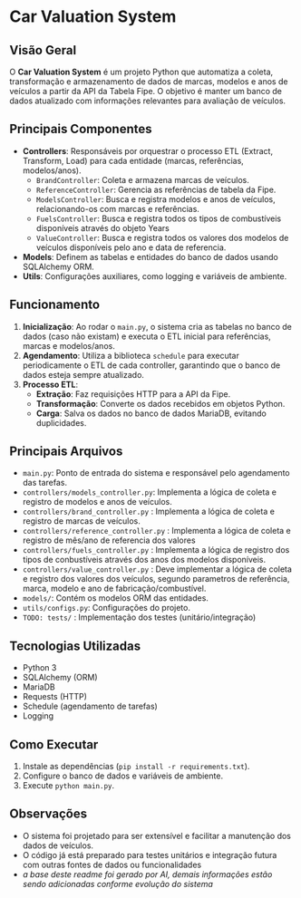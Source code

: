 # Car Valuation System

## Visão Geral

O **Car Valuation System** é um projeto Python que automatiza a coleta, transformação e armazenamento de dados de marcas, modelos e anos de veículos a partir da API da Tabela Fipe. O objetivo é manter um banco de dados atualizado com informações relevantes para avaliação de veículos.

## Principais Componentes

- **Controllers**: Responsáveis por orquestrar o processo ETL (Extract, Transform, Load) para cada entidade (marcas, referências, modelos/anos).
  - `BrandController`: Coleta e armazena marcas de veículos.
  - `ReferenceController`: Gerencia as referências de tabela da Fipe.
  - `ModelsController`: Busca e registra modelos e anos de veículos, relacionando-os com marcas e referências.
  - `FuelsController`: Busca e registra todos os tipos de combustíveis disponíveis através do objeto Years
  - `ValueController`: Busca e registra todos os valores dos modelos de veículos disponíveis pelo ano e data de referencia.
- **Models**: Definem as tabelas e entidades do banco de dados usando SQLAlchemy ORM.
- **Utils**: Configurações auxiliares, como logging e variáveis de ambiente.

## Funcionamento

1. **Inicialização**: Ao rodar o `main.py`, o sistema cria as tabelas no banco de dados (caso não existam) e executa o ETL inicial para referências, marcas e modelos/anos.
2. **Agendamento**: Utiliza a biblioteca `schedule` para executar periodicamente o ETL de cada controller, garantindo que o banco de dados esteja sempre atualizado.
3. **Processo ETL**:
   - **Extração**: Faz requisições HTTP para a API da Fipe.
   - **Transformação**: Converte os dados recebidos em objetos Python.
   - **Carga**: Salva os dados no banco de dados MariaDB, evitando duplicidades.

## Principais Arquivos

- `main.py`: Ponto de entrada do sistema e responsável pelo agendamento das tarefas.
- `controllers/models_controller.py`: Implementa a lógica de coleta e registro de modelos e anos de veículos.
- `controllers/brand_controller.py` : Implementa a lógica de coleta e registro de marcas de veículos.
- `controllers/reference_controller.py` : Implementa a lógica de coleta e registro de mês/ano de referencia dos valores
- `controllers/fuels_controller.py` : Implementa a lógica de registro dos tipos de conbustíveis através dos anos dos modelos disponíveis.
- `controllers/value_controller.py` : Deve implementar a lógica de coleta e registro dos valores dos veículos, segundo parametros de referência, marca, modelo e ano de fabricação/combustível.
- `models/`: Contém os modelos ORM das entidades.
- `utils/configs.py`: Configurações do projeto.
- `TODO: tests/` : Implementação dos testes (unitário/integração)

## Tecnologias Utilizadas

- Python 3
- SQLAlchemy (ORM)
- MariaDB
- Requests (HTTP)
- Schedule (agendamento de tarefas)
- Logging

## Como Executar

1. Instale as dependências (`pip install -r requirements.txt`).
2. Configure o banco de dados e variáveis de ambiente.
3. Execute `python main.py`.

## Observações

- O sistema foi projetado para ser extensível e facilitar a manutenção dos dados de veículos.
- O código já está preparado para testes unitários e integração futura com outras fontes de dados ou funcionalidades
- *a base deste readme foi gerado por AI, demais informações estão sendo adicionadas conforme evolução do sistema*
